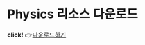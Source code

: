 # Physics 리소스 다운로드
<b>click!</b> 👉[다운로드하기](https://github.com/Azamman327/Lua_physicsResource/archive/refs/heads/main.zip)
